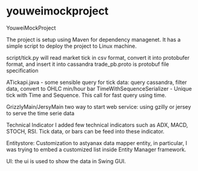 youweimockproject
=================

YouweiMockProject

The project is setup using Maven for dependency managenet.  It has a simple script to deploy the project to Linux machine.

script/tick.py will read market tick in csv format, convert it into protobufer format, and insert it into cassandra
trade_pb.proto is protobuf file specification

ATickapi.java - some sensible query for tick data: query cassandra, filter data, convert to OHLC min/hour bar
TimeWithSequenceSerializer - Unique tick with Time and Sequence.  This call for fast query using time.

GrizzlyMain/JersyMain
two way to start web service: using gzilly or jersey to serve the time serie data

Technical Indicator
I added few technical indicators such as ADX, MACD, STOCH, RSI.  Tick data, or bars can be feed into these indicator.

Entitystore:
Customization to astyanax data mapper entity, in particular, I was trying to embed a customized list inside Entity Manager framework.

UI: the ui is used to show the data in Swing GUI.

